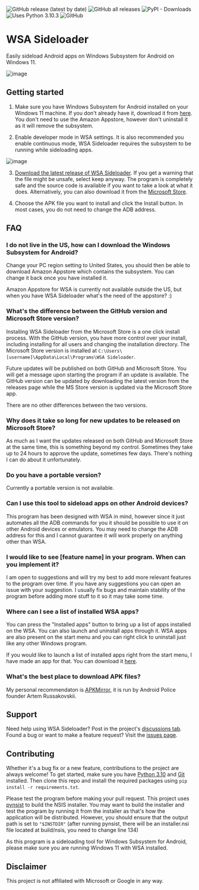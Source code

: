 ![GitHub release (latest by date)](https://img.shields.io/github/v/release/infinitepower18/wsa-sideloader)
![GitHub all releases](https://img.shields.io/github/downloads/infinitepower18/WSA-Sideloader/total?label=GitHub%20downloads)
![PyPI - Downloads](https://img.shields.io/pypi/dm/WSA-Sideloader?label=PyPi%20downloads)
![Uses Python 3.10.3](https://img.shields.io/badge/python-3.10.3-yellow)
![GitHub](https://img.shields.io/github/license/infinitepower18/wsa-sideloader)

# WSA Sideloader
Easily sideload Android apps on Windows Subsystem for Android on Windows 11.

![image](https://user-images.githubusercontent.com/44692189/158262343-7edd3d0d-732d-47cc-8bf1-4af4c7d221d5.png)

## Getting started

1. Make sure you have Windows Subsystem for Android installed on your Windows 11 machine. If you don't already have it, download it from [here](https://aka.ms/AmazonAppstore). You don't need to use the Amazon Appstore, however don't uninstall it as it will remove the subsystem.

2. Enable developer mode in WSA settings. It is also recommended you enable continuous mode, WSA Sideloader requires the subsystem to be running while sideloading apps.

![image](https://user-images.githubusercontent.com/44692189/154768380-f0b01ed7-e622-4fdd-8eb7-bf1c758f8103.png)

3. [Download the latest release of WSA Sideloader](https://github.com/infinitepower18/WSA-Sideloader/releases/latest). If you get a warning that the file might be unsafe, select keep anyway. The program is completely safe and the source code is available if you want to take a look at what it does. Alternatively, you can also download it from the [Microsoft Store](https://apps.microsoft.com/store/detail/wsa-sideloader/XP8K140DLVSC0L).

4. Choose the APK file you want to install and click the Install button. In most cases, you do not need to change the ADB address.

## FAQ

### I do not live in the US, how can I download the Windows Subsystem for Android?
Change your PC region setting to United States, you should then be able to download Amazon Appstore which contains the subsystem. You can change it back once you have installed it.

Amazon Appstore for WSA is currently not available outside the US, but when you have WSA Sideloader what's the need of the appstore? :)

### What's the difference between the GitHub version and Microsoft Store version?
Installing WSA Sideloader from the Microsoft Store is a one click install process. With the GitHub version, you have more control over your install, including installing for all users and changing the installation directory. The Microsoft Store version is installed at `C:\Users\[username]\AppData\Local\Programs\WSA Sideloader`.

Future updates will be published on both GitHub and Microsoft Store. You will get a message upon starting the program if an update is available. The GitHub version can be updated by downloading the latest version from the releases page while the MS Store version is updated via the Microsoft Store app.

There are no other differences between the two versions.

### Why does it take so long for new updates to be released on Microsoft Store?
As much as I want the updates released on both GitHub and Microsoft Store at the same time, this is something beyond my control. Sometimes they take up to 24 hours to approve the update, sometimes few days. There's nothing I can do about it unfortunately.

### Do you have a portable version?
Currently a portable version is not available.

### Can I use this tool to sideload apps on other Android devices?
This program has been designed with WSA in mind, however since it just automates all the ADB commands for you it should be possible to use it on other Android devices or emulators. You may need to change the ADB address for this and I cannot guarantee it will work properly on anything other than WSA.

### I would like to see [feature name] in your program. When can you implement it?
I am open to suggestions and will try my best to add more relevant features to the program over time. If you have any suggestions you can open an issue with your suggestion. I usually fix bugs and maintain stability of the program before adding more stuff to it so it may take some time.

### Where can I see a list of installed WSA apps?
You can press the "Installed apps" button to bring up a list of apps installed on the WSA. You can also launch and uninstall apps through it. WSA apps are also present on the start menu and you can right click to uninstall just like any other Windows program.

If you would like to launch a list of installed apps right from the start menu, I have made an app for that. You can download it [here](https://github.com/infinitepower18/WSA-InstalledApps).

### What's the best place to download APK files?
My personal recommendaton is [APKMirror](https://www.apkmirror.com/), it is run by Android Police founder Artem Russakovskii.

## Support

Need help using WSA Sideloader? Post in the project's [discussions tab](https://github.com/infinitepower18/WSA-Sideloader/discussions). Found a bug or want to make a feature request? Visit the [issues page](https://github.com/infinitepower18/WSA-Sideloader/issues).

## Contributing

Whether it's a bug fix or a new feature, contributions to the project are always welcome! To get started, make sure you have [Python 3.10](https://www.python.org/downloads/windows/) and [Git](https://gitforwindows.org/) installed. Then clone this repo and install the required packages using `pip install -r requirements.txt`.

Please test the program before making your pull request. This project uses [pynsist](https://pynsist.readthedocs.io/en/latest/) to build the NSIS installer. You may want to build the installer and test the program by running it from the installer as that's how the application will be distributed. However, you should ensure that the output path is set to `"$INSTDIR"` (after running pynsist, there will be an installer.nsi file located at build/nsis, you need to change line 134)

As this program is a sideloading tool for Windows Subsystem for Android, please make sure you are running Windows 11 with WSA installed.

## Disclaimer
This project is not affiliated with Microsoft or Google in any way.
